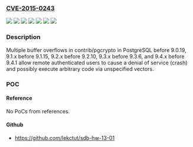 ### [CVE-2015-0243](https://cve.mitre.org/cgi-bin/cvename.cgi?name=CVE-2015-0243)
![](https://img.shields.io/static/v1?label=Product&message=PostgreSQL&color=blue)
![](https://img.shields.io/static/v1?label=Version&message=9.1.x%20before%209.1.15%20&color=brightgreen)
![](https://img.shields.io/static/v1?label=Version&message=9.2.x%20before%209.2.10%20&color=brightgreen)
![](https://img.shields.io/static/v1?label=Version&message=9.3.x%20before%209.3.6%20&color=brightgreen)
![](https://img.shields.io/static/v1?label=Version&message=9.4.x%20before%209.4.1%20&color=brightgreen)
![](https://img.shields.io/static/v1?label=Version&message=before%209.0.19%20&color=brightgreen)
![](https://img.shields.io/static/v1?label=Vulnerability&message=Buffer%20Overflow&color=brightgreen)

### Description

Multiple buffer overflows in contrib/pgcrypto in PostgreSQL before 9.0.19, 9.1.x before 9.1.15, 9.2.x before 9.2.10, 9.3.x before 9.3.6, and 9.4.x before 9.4.1 allow remote authenticated users to cause a denial of service (crash) and possibly execute arbitrary code via unspecified vectors.

### POC

#### Reference
No PoCs from references.

#### Github
- https://github.com/lekctut/sdb-hw-13-01


